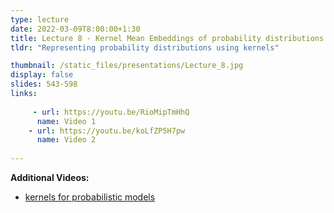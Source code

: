```yaml
---
type: lecture
date: 2022-03-09T8:00:00+1:30
title: Lecture 8 - Kernel Mean Embeddings of probability distributions
tldr: "Representing probability distributions using kernels"

thumbnail: /static_files/presentations/Lecture_8.jpg
display: false
slides: 543-598
links: 
  
     - url: https://youtu.be/RioMipTmHhQ
      name: Video 1
    - url: https://youtu.be/koLfZP5H7pw
      name: Video 2
  
---
```


**Additional Videos:**
- [kernels for probabilistic models](https://youtu.be/w_Kwtziev2g)

